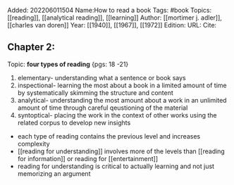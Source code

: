Added: 202206011504
Name:How to read a book
Tags: #book
Topics: [[reading]], [[analytical reading]], [[learning]]
Author: [[mortimer j. adler]], [[charles van doren]]
Year: [[1940]], [[1967]], [[1972]]
Edition:
URL: 
Cite:

## Chapter 2:
Topic:
**four types of reading** {pgs: 18 -21}
1. elementary- understanding what a sentence or book says
2. inspectional- learning the most about a book in a limited amount of time by systematically skimming the structure and content
3. analytical- understanding the most amount about a work in an unlimited amount of time through careful qeustioning of the material
4. syntoptical- placing the work in the context of other works using the related corpus to develop new insights

- each type of reading contains the previous level and increases complexity
- [[reading for understanding]] involves more of the levels than [[reading for information]] or reading for [[entertainment]]
- reading for understanding is critical to actually learning and not just memorizing an argument
